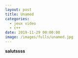 ```yaml
---
layout: post
title: Unamed
categories:
  - jeux video
  - c++
date: 2019-11-29 00:00:00
image: /images/fulls/unamed.jpg
---
```


**salutssss**